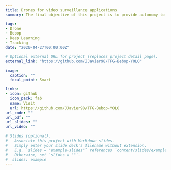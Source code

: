 ```yaml
---
title: Drones for video surveillance applications
summary: The final objective of this project is to provide autonomy to a drone, in order to do video surveillance tasks with it. The main tasks are people detection and people tracking using the video stream given by the onboard drone camera. To do this, computer vision and machine learning algorithms are used.

tags:
- Drone
- Bebop
- Deep Learning
- Tracking
date: "2020-04-27T00:00:00Z"

# Optional external URL for project (replaces project detail page).
external_link: "https://github.com/JJavier98/TFG-Bebop-YOLO"

image:
  caption: ""
  focal_point: Smart

links:
- icon: github
  icon_pack: fab
  name: Visit
  url: https://github.com/JJavier98/TFG-Bebop-YOLO
url_code: ""
url_pdf: ""
url_slides: ""
url_video: ""

# Slides (optional).
#   Associate this project with Markdown slides.
#   Simply enter your slide deck's filename without extension.
#   E.g. `slides = "example-slides"` references `content/slides/example-slides.md`.
#   Otherwise, set `slides = ""`.
#  slides: example
---
```


